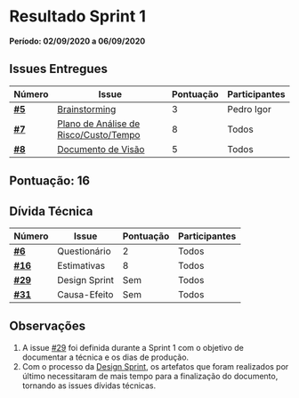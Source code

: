 # Resultado Sprint 1
**Período: 02/09/2020 a 06/09/2020**

## Issues Entregues

|Número | Issue | Pontuação | Participantes|
| - | - | - | - |
| [**#5**](https://github.com/UnBArqDsw/2020.1_G12_Stock/issues/5) | [Brainstorming](Elicitation/Brainstorming.md) | 3 | Pedro Igor |
| [**#7**](https://github.com/UnBArqDsw/2020.1_G12_Stock/issues/7) | [Plano de Análise de Risco/Custo/Tempo](preTraceability/PlanAnaliseRiscos.md) | 8 | Todos |
| [**#8**](https://github.com/UnBArqDsw/2020.1_G12_Stock/issues/8) | [Documento de Visão](Product/DocVisão.md) | 5 | Todos |


## Pontuação: 16
## Dívida Técnica 
|Número | Issue | Pontuação | Participantes|
| - | - | - | - |
| [**#6**](https://github.com/UnBArqDsw/2020.1_G12_Stock/issues/6) | Questionário | 2 | Todos |
| [**#16**](https://github.com/UnBArqDsw/2020.1_G12_Stock/issues/16)| Estimativas | 8 | Todos |
| [**#29**](https://github.com/UnBArqDsw/2020.1_G12_Stock/issues/29)|Design Sprint| Sem | Todos
| [**#31**](https://github.com/UnBArqDsw/2020.1_G12_Stock/issues/31) | Causa-Efeito | Sem | Todos |

## Observações
1. A issue [#29](https://github.com/UnBArqDsw/2020.1_G12_Stock/issues/29) foi definida durante a Sprint 1 com o objetivo de documentar a técnica e os dias de produção.
2. Com o processo da [Design Sprint](DesignSprint/designSprint.md), os artefatos que foram realizados por último necessitaram de mais tempo para a finalização do documento, tornando as issues dívidas técnicas.

